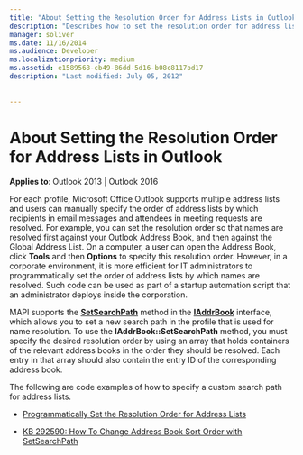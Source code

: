 ```yaml
---
title: "About Setting the Resolution Order for Address Lists in Outlook"
description: "Describes how to set the resolution order for address lists by which recipients in email messages and attendees in meeting requests are resolved in Microsoft Outlook."
manager: soliver
ms.date: 11/16/2014
ms.audience: Developer
ms.localizationpriority: medium
ms.assetid: e1589568-cb49-86dd-5d16-b08c8117bd17
description: "Last modified: July 05, 2012"
 
 
---
```


# About Setting the Resolution Order for Address Lists in Outlook

  
  
**Applies to**: Outlook 2013 | Outlook 2016 
  
For each profile, Microsoft Office Outlook supports multiple address lists and users can manually specify the order of address lists by which recipients in email messages and attendees in meeting requests are resolved. For example, you can set the resolution order so that names are resolved first against your Outlook Address Book, and then against the Global Address List. On a computer, a user can open the Address Book, click **Tools** and then **Options** to specify this resolution order. However, in a corporate environment, it is more efficient for IT administrators to programmatically set the order of address lists by which names are resolved. Such code can be used as part of a startup automation script that an administrator deploys inside the corporation. 
  
MAPI supports the **[SetSearchPath](iaddrbook-getsearchpath.md)** method in the **[IAddrBook](iaddrbookimapiprop.md)** interface, which allows you to set a new search path in the profile that is used for name resolution. To use the **IAddrBook::SetSearchPath** method, you must specify the desired resolution order by using an array that holds containers of the relevant address books in the order they should be resolved. Each entry in that array should also contain the entry ID of the corresponding address book. 
  
The following are code examples of how to specify a custom search path for address lists.
  
- [Programmatically Set the Resolution Order for Address Lists](how-to-programmatically-set-the-resolution-order-for-address-lists.md)
    
- [KB 292590: How To Change Address Book Sort Order with SetSearchPath](https://support.microsoft.com/kb/292590)
    

